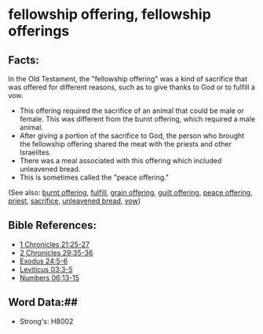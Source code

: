 # fellowship offering, fellowship offerings #

## Facts: ##

In the Old Testament, the "fellowship offering" was a kind of sacrifice that was offered for different reasons, such as to give thanks to God or to fulfill a vow. 

* This offering required the sacrifice of an animal that could be male or female. This was different from the burnt offering, which required a male animal.
* After giving a portion of the sacrifice to God, the person who brought the fellowship offering shared the meat with the priests and other Israelites.
* There was a meal associated with this offering which included unleavened bread.
* This is sometimes called the "peace offering."

(See also: [burnt offering](burntoffering.md), [fulfill](../kt/fulfill.md), [grain offering](grainoffering.md), [guilt offering](guiltoffering.md), [peace offering](peaceoffering.md), [priest](../kt/priest.md), [sacrifice](sacrifice.md), [unleavened bread](../kt/unleavenedbread.md), [vow](../kt/vow.md))

## Bible References: ##

* [1 Chronicles 21:25-27](rc://en/tn/help/1ch/21/25)
* [2 Chronicles 29:35-36](rc://en/tn/help/2ch/29/35)
* [Exodus 24:5-6](rc://en/tn/help/exo/24/05)
* [Leviticus 03:3-5](rc://en/tn/help/lev/03/03)
* [Numbers 06:13-15](rc://en/tn/help/num/06/13)

## Word Data:##

* Strong's: H8002
